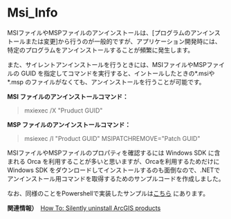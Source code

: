 # Msi_Info

MSIファイルやMSPファイルのアンインストールは、[プログラムのアンインストールまたは変更]から行うのが一般的ですが、アプリケーション開発時には、特定のプログラムをアンインストールすることが頻繁に発生します。

また、サイレントアンインストールを行うときには、MSIファイルやMSPファイルの GUID を指定してコマンドを実行すると、イントールしたときの*.msiや *.msp のファイルがなくても、アンインストールを行うことが可能です。


**MSI ファイルのアンインストールコマンド：**

>mxiexec /X "Pruduct GUID"

**MSP ファイルのアンインストールコマンド：**

>msiexec /I "Product GUID" MSIPATCHREMOVE="Patch GUID"


MSIファイルやMSPファイルのプロパティを確認するには Windows SDK に含まれる Orca を利用することが多いと思いますが、Orcaを利用するためだけに Windows SDK をダウンロードしてインストールするのも面倒なので、.NETでアンインストール用コマンドを取得するためのサンプルコードを作成しました。

なお、同様のことをPowershellで実装したサンプルは[こちら](https://github.com/EsriJapan/arcgis-install-batch/tree/master/Ps_Scripts) にあります。


**関連情報）**　[How To: Silently uninstall ArcGIS products](https://support.esri.com/en/technical-article/000013200)

